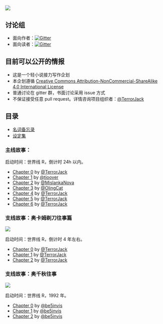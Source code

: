 # ![](http://7xpe0v.com1.z0.glb.clouddn.com/logo-aff.png)

## 讨论组

* 面向作者：[![Gitter](https://img.shields.io/gitter/room/nwjs/nw.js.svg)](https://gitter.im/functor-fantasy/brainstorm-chamber)
* 面向读者：[![Gitter](https://img.shields.io/gitter/room/nwjs/nw.js.svg)](https://gitter.im/functor-fantasy/lobby)

## 目前可以公开的情报

* 这是一个轻小说接力写作企划
* 本企划遵循 [Creative Commons Attribution-NonCommercial-ShareAlike 4.0 International License](https://creativecommons.org/licenses/by-nc-sa/4.0/)
* 普通讨论在 gitter 群，书面讨论采用 issue 方式
* 不保证接受任意 pull request。详情咨询项目组织者：[@TerrorJack](https://github.com/TerrorJack)

## 目录

* [名词备忘录](noun_memo.md)
* [设定集](nisewiki.md)

### 主线故事：

启动时间：世界线 R，倒计时 24h 以内。

- [Chapter 0](story/chapter-0.md) by [@TerrorJack](https://github.com/TerrorJack)
- [Chapter 1](story/chapter-1.md) by [@tioover](https://github.com/tioover)
- [Chapter 2](story/chapter-2.md) by [@MislankaNova](https://github.com/MislankaNova)
- [Chapter 3](story/chapter-3.md) by [@OlingCat](https://github.com/OlingCat)
- [Chapter 4](story/chapter-4.md) by [@TerrorJack](https://github.com/TerrorJack)
- [Chapter 5](story/chapter-5.md) by [@TerrorJack](https://github.com/TerrorJack)
- [Chapter 6](story/chapter-6.md) by [@TerrorJack](https://github.com/TerrorJack)

### 支线故事：奥卡姆剃刀往事篇

![](http://7xpe0v.com1.z0.glb.clouddn.com/logo-aff-lp.png)

启动时间：世界线 R，倒计时 4 年左右。

- [Chapter 0](occam-razor-tale/chapter-0.md) by [@TerrorJack](https://github.com/TerrorJack)
- [Chapter 1](occam-razor-tale/chapter-1.md) by [@TerrorJack](https://github.com/TerrorJack)
- [Chapter 2](occam-razor-tale/chapter-2.md) by [@TerrorJack](https://github.com/TerrorJack)

### 支线故事：奥千秋往事

![](http://7xpe0v.com1.z0.glb.clouddn.com/logo-aff-ochsengiu.png)

启动时间：世界线 R，1992 年。

- [Chapter 0](ochsengiu-stories/chapter-0.md) by [@be5invis](https://github.com/be5invis)
- [Chapter 1](ochsengiu-stories/chapter-1.md) by [@be5invis](https://github.com/be5invis)
- [Chapter 2](ochsengiu-stories/chapter-2.md) by [@be5invis](https://github.com/be5invis)
